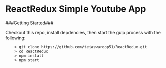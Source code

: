 # ReactRedux Simple Youtube App


###Getting Started###

Checkout this repo, install depdencies, then start the gulp process with the following:

```
	> git clone https://github.com/tejaswaroop51/ReactRedux.git
	> cd ReactRedux
	> npm install
	> npm start
```
